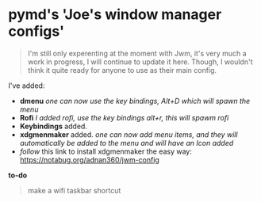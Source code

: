 # pymd's 'Joe's window manager configs'


>I'm still only experenting at the moment with Jwm, it's very much a work in progress, I will continue to update it here. Though, I wouldn't think it quite ready for anyone to use as their main config. 

I've added: 

* **dmenu** *one can now use the key bindings, Alt+D which will spawn the menu*
* **Rofi** *I added rofi, use the key bindings alt+r, this will spawm rofi*
* **Keybindings** added. 
* **xdgmenmaker** added. *one can now add menu items, and they will automatically be added to the menu and 
will have an Icon added*
* *follow* this link to install xdgmenmaker the easy way: <https://notabug.org/adnan360/jwm-config> 


**to-do**
>make a wifi taskbar shortcut


